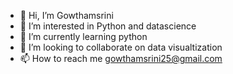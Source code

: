 - 👋 Hi, I’m Gowthamsrini
- 👀 I’m interested in Python and datascience
- 🌱 I’m currently learning python
- 💞️ I’m looking to collaborate on data visualtization
- 📫 How to reach me gowthamsrini25@gmail.com

<!---
Gowthamsrini/Gowthamsrini is a ✨ special ✨ repository because its `README.md` (this file) appears on your GitHub profile.
You can click the Preview link to take a look at your changes.
--->
